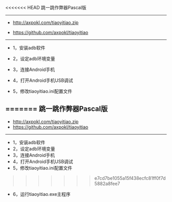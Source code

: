 <<<<<<< HEAD
﻿跳一跳作弊器Pascal版

-------------

* http://axpokl.com/tiaoyitiao.zip

* https://github.com/axpokl/tiaoyitiao

-------------

* 1，安装adb软件

* 2，设定adb环境变量

* 3，连接Android手机

* 4，打开Android手机USB调试

* 5，修改tiaoyitiao.ini配置文件

=======
跳一跳作弊器Pascal版
-------------
* http://axpokl.com/tiaoyitiao.zip
* https://github.com/axpokl/tiaoyitiao
-------------
* 1，安装adb软件
* 2，设定adb环境变量
* 3，连接Android手机
* 4，打开Android手机USB调试
* 5，修改tiaoyitiao.ini配置文件
>>>>>>> e7cd7be1055a15f438ecfc81ff0f7d5882a8fee7
* 6，运行tiaoyitiao.exe主程序
